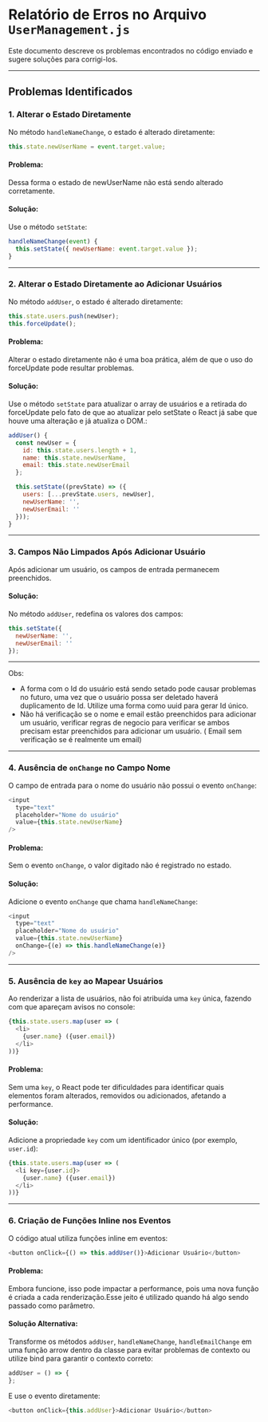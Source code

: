 # Relatório de Erros no Arquivo `UserManagement.js`

Este documento descreve os problemas encontrados no código enviado e sugere soluções para corrigi-los.

---

## Problemas Identificados

### 1. **Alterar o Estado Diretamente**

No método `handleNameChange`, o estado é alterado diretamente:

```javascript
this.state.newUserName = event.target.value;
```
#### Problema:

Dessa forma o estado de newUserName não está sendo alterado corretamente.

#### Solução:

Use o método `setState`:

```javascript
handleNameChange(event) {
  this.setState({ newUserName: event.target.value });
}
```

---

### 2. **Alterar o Estado Diretamente ao Adicionar Usuários**

No método `addUser`, o estado é alterado diretamente:

```javascript
this.state.users.push(newUser);
this.forceUpdate();
```

#### Problema:

Alterar o estado diretamente não é uma boa prática, além de que o uso do forceUpdate pode resultar problemas.

#### Solução:

Use o método `setState` para atualizar o array de usuários e a retirada do forceUpdate pelo fato de que ao atualizar pelo setState o React já sabe que houve uma alteração e já atualiza o DOM.:

```javascript
addUser() {
  const newUser = {
    id: this.state.users.length + 1,
    name: this.state.newUserName,
    email: this.state.newUserEmail
  };

  this.setState((prevState) => ({
    users: [...prevState.users, newUser],
    newUserName: '',
    newUserEmail: ''
  }));
}
```

---

### 3. **Campos Não Limpados Após Adicionar Usuário**

Após adicionar um usuário, os campos de entrada permanecem preenchidos.

#### Solução:

No método `addUser`, redefina os valores dos campos:

```javascript
this.setState({
  newUserName: '',
  newUserEmail: ''
});
```

---
Obs:
- A forma com o Id do usuário está sendo setado pode causar problemas no futuro, uma vez que o usuário possa ser deletado haverá duplicamento de Id. Utilize uma forma como uuid para gerar Id único.
- Não há verificação se o nome e email estão preenchidos para adicionar um usuário, verificar regras de negocio para verificar se ambos precisam estar preenchidos para adicionar um usuário. ( Email sem verificação se é realmente um email)
---

### 4. **Ausência de `onChange` no Campo Nome**

O campo de entrada para o nome do usuário não possui o evento `onChange`:

```javascript
<input
  type="text"
  placeholder="Nome do usuário"
  value={this.state.newUserName}
/>
```

#### Problema:

Sem o evento `onChange`, o valor digitado não é registrado no estado.

#### Solução:

Adicione o evento `onChange` que chama `handleNameChange`:

```javascript
<input
  type="text"
  placeholder="Nome do usuário"
  value={this.state.newUserName}
  onChange={(e) => this.handleNameChange(e)}
/>
```

---


### 5. **Ausência de `key` ao Mapear Usuários**

Ao renderizar a lista de usuários, não foi atribuída uma `key` única, fazendo com que apareçam avisos no console:

```javascript
{this.state.users.map(user => (
  <li>
    {user.name} ({user.email})
  </li>
))}
```

#### Problema:

Sem uma `key`, o React pode ter dificuldades para identificar quais elementos foram alterados, removidos ou adicionados, afetando a performance.

#### Solução:

Adicione a propriedade `key` com um identificador único (por exemplo, `user.id`):

```javascript
{this.state.users.map(user => (
  <li key={user.id}>
    {user.name} ({user.email})
  </li>
))}
```

---

### 6. **Criação de Funções Inline nos Eventos**

O código atual utiliza funções inline em eventos:

```javascript
<button onClick={() => this.addUser()}>Adicionar Usuário</button>
```

#### Problema:

Embora funcione, isso pode impactar a performance, pois uma nova função é criada a cada renderização.Esse jeito é utilizado quando há algo sendo passado como parâmetro.

#### Solução Alternativa:

Transforme os métodos `addUser`, `handleNameChange`, `handleEmailChange` em uma função arrow dentro da classe para evitar problemas de contexto ou utilize bind para garantir o contexto correto:

```javascript
addUser = () => {
};
```

E use o evento diretamente:

```javascript
<button onClick={this.addUser}>Adicionar Usuário</button>
```




